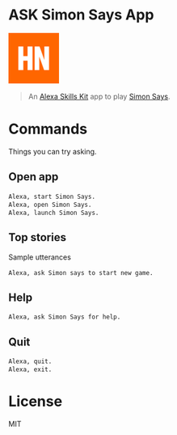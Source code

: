 # ASK Simon Says App

<img src="./designAssets/icon108x108.png" width="100">

> An [Alexa Skills Kit](https://developer.amazon.com/appsandservices/solutions/alexa/alexa-skills-kit) app to play [Simon Says](https://en.wikipedia.org/wiki/Simon_Says).

# Commands

Things you can try asking.

## Open app

```
Alexa, start Simon Says.
Alexa, open Simon Says.
Alexa, launch Simon Says.
```

## Top stories

Sample utterances

```
Alexa, ask Simon says to start new game.
```

## Help

```
Alexa, ask Simon Says for help.
```
## Quit

```Exit
Alexa, quit.
Alexa, exit.
```

# License

MIT
